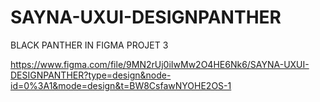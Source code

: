# SAYNA-UXUI-DESIGNPANTHER

BLACK PANTHER IN FIGMA PROJET 3

https://www.figma.com/file/9MN2rUj0iIwMw2O4HE6Nk6/SAYNA-UXUI-DESIGNPANTHER?type=design&node-id=0%3A1&mode=design&t=BW8CsfawNYOHE2OS-1

